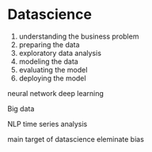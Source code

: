 # Datascience
1. understanding the business problem
2. preparing the data
3. exploratory data analysis
4. modeling the data
5. evaluating the model
6. deploying the model



neural network 
deep learning

Big data

NLP
time series analysis

main target of datascience
eleminate bias